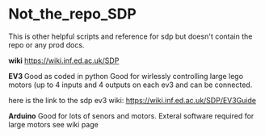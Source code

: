 # Not_the_repo_SDP
This is other helpful scripts and reference for sdp but doesn't contain the repo or any prod docs.

<strong>wiki</strong>
https://wiki.inf.ed.ac.uk/SDP

<strong> EV3 </strong>
Good as coded in python
Good for wirlessly controlling large lego motors (up to 4 inputs and 4 outputs on each ev3 and can be connected. 

here is the link to the sdp ev3 wiki:
https://wiki.inf.ed.ac.uk/SDP/EV3Guide


<strong>Arduino</strong>
Good for lots of senors and motors. Exteral software required for large motors see wiki page

